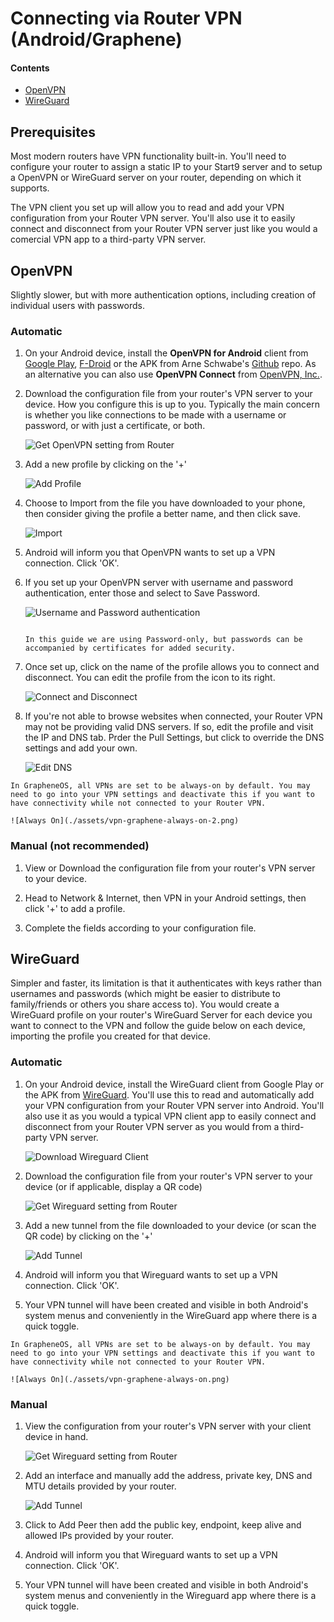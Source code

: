 # Connecting via Router VPN (Android/Graphene)

#### Contents

- [OpenVPN](#openvpn)
- [WireGuard](#wireguard)

## Prerequisites

Most modern routers have VPN functionality built-in. You'll need to configure your router to assign a static IP to your Start9 server and to setup a OpenVPN or WireGuard server on your router, depending on which it supports.

The VPN client you set up will allow you to read and add your VPN configuration from your Router VPN server. You'll also use it to easily connect and disconnect from your Router VPN server just like you would a comercial VPN app to a third-party VPN server.

## OpenVPN

Slightly slower, but with more authentication options, including creation of individual users with passwords.

### Automatic

1. On your Android device, install the **OpenVPN for Android** client from [Google Play](https://play.google.com/store/apps/details?id=de.blinkt.openvpn), [F-Droid](https://github.com/schwabe/ics-openvpn) or the APK from Arne Schwabe's [Github](https://github.com/schwabe/ics-openvpn) repo. As an alternative you can also use **OpenVPN Connect** from [OpenVPN, Inc.](https://openvpn.net/client/).

1. Download the configuration file from your router's VPN server to your device. How you configure this is up to you. Typically the main concern is whether you like connections to be made with a username or password, or with just a certificate, or both.

   ![Get OpenVPN setting from Router](./assets/vpn-openvpn-config.png)

1. Add a new profile by clicking on the '+'

   ![Add Profile](./assets/vpn-android-openvpn-start.png)

1. Choose to Import from the file you have downloaded to your phone, then consider giving the profile a better name, and then click save.

   ![Import](./assets/vpn-android-openvpn-import.png)

1. Android will inform you that OpenVPN wants to set up a VPN connection. Click 'OK'.

1. If you set up your OpenVPN server with username and password authentication, enter those and select to Save Password.

   ![Username and Password authentication](./assets/vpn-android-openvpn-add-auth.png)

   ```admonish note

   In this guide we are using Password-only, but passwords can be accompanied by certificates for added security.

   ```

1. Once set up, click on the name of the profile allows you to connect and disconnect. You can edit the profile from the icon to its right.

   ![Connect and Disconnect](./assets/vpn-android-openvpn-connected.png)

1. If you're not able to browse websites when connected, your Router VPN may not be providing valid DNS servers. If so, edit the profile and visit the IP and DNS tab. Prder the Pull Settings, but click to override the DNS settings and add your own.

   ![Edit DNS](./assets/vpn-android-openvpn-fix-dns.png)

```admonish tip
In GrapheneOS, all VPNs are set to be always-on by default. You may need to go into your VPN settings and deactivate this if you want to have connectivity while not connected to your Router VPN.

![Always On](./assets/vpn-graphene-always-on-2.png)

```

### Manual (not recommended)

1. View or Download the configuration file from your router's VPN server to your device.

1. Head to Network & Internet, then VPN in your Android settings, then click '+' to add a profile.

1. Complete the fields according to your configuration file.

## WireGuard

Simpler and faster, its limitation is that it authenticates with keys rather than usernames and passwords (which might be easier to distribute to family/friends or others you share access to). You would create a WireGuard profile on your router's WireGuard Server for each device you want to connect to the VPN and follow the guide below on each device, importing the profile you created for that device.

### Automatic

1. On your Android device, install the WireGuard client from Google Play or the APK from [WireGuard](https://www.wireguard.com/install/). You'll use this to read and automatically add your VPN configuration from your Router VPN server into Android. You'll also use it as you would a typical VPN client app to easily connect and disconnect from your Router VPN server as you would from a third-party VPN server.

   ![Download Wireguard Client](./assets/vpn-android-wireguard-download.png)

1. Download the configuration file from your router's VPN server to your device (or if applicable, display a QR code)

   ![Get Wireguard setting from Router](./assets/vpn-wireguard-config.png)

1. Add a new tunnel from the file downloaded to your device (or scan the QR code) by clicking on the '+'

   ![Add Tunnel](./assets/vpn-wireguard-add-tunnel.png)

1. Android will inform you that Wireguard wants to set up a VPN connection. Click 'OK'.

1. Your VPN tunnel will have been created and visible in both Android's system menus and conveniently in the WireGuard app where there is a quick toggle.

```admonish tip
In GrapheneOS, all VPNs are set to be always-on by default. You may need to go into your VPN settings and deactivate this if you want to have connectivity while not connected to your Router VPN.

![Always On](./assets/vpn-graphene-always-on.png)

```

### Manual

1. View the configuration from your router's VPN server with your client device in hand.

   ![Get Wireguard setting from Router](./assets/vpn-wireguard-config.png)

1. Add an interface and manually add the address, private key, DNS and MTU details provided by your router.

   ![Add Tunnel](./assets/vpn-android-wireguard-manual.png)

1. Click to Add Peer then add the public key, endpoint, keep alive and allowed IPs provided by your router.

1. Android will inform you that Wireguard wants to set up a VPN connection. Click 'OK'.

1. Your VPN tunnel will have been created and visible in both Android's system menus and conveniently in the Wireguard app where there is a quick toggle.

